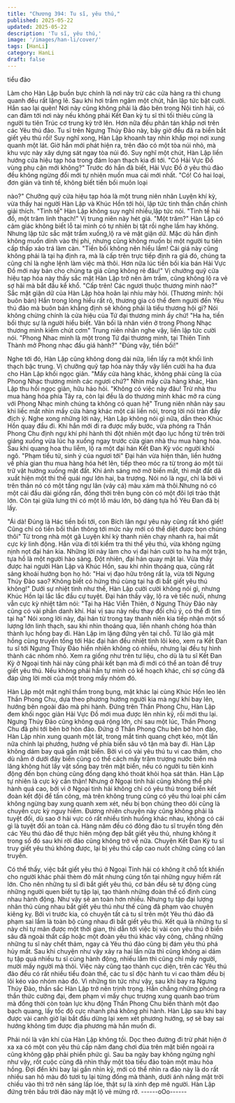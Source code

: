 ```yaml
---
title: "Chương 394: Tu sĩ, yêu thú,"
published: 2025-05-22
updated: 2025-05-22
description: 'Tu sĩ, yêu thú,'
image: '/images/han-li/cover/'
tags: [HanLi]
category: HanLi
draft: false
---
```


tiểu đảo

Làm cho Hàn Lập buồn bực chính là nơi này trừ các cửa hàng ra
thì chung quanh đều rất lặng lẽ.
Sau khi hơi trầm ngâm một chút, hắn lập tức bật cười.
Hắn sao lại quên!
Nơi này cũng không phải là đảo bên trong Nội tinh hải, có can
đảm tới nơi này nếu không phải Kết Đan kỳ tu sĩ thì tối thiêu cũng
là người tu tiên Trúc cơ trung kỳ trở lên.
Hơn nữa đều phân tán khắp nơi trên các Yêu thú đảo.
Tu sĩ trên Ngưng Thúy Đảo này, bây giờ đều đã ra biển bắt giết
yêu thú rồi!
Suy nghĩ xong, Hàn Lập khoanh tay nhìn khắp mọi nơi xung
quanh một lát.
Giờ hắn mới phát hiện ra, trên đảo có một tòa núi nhỏ, mà khu
vực này xây dựng sát ngay tòa núi đó.
Suy nghĩ một chút, Hàn Lập liền hướng cửa hiệu tạp hóa trong
đám loạn thạch kia đi tới.
"Có Hải Vực Đồ vùng phụ cận mới không?"
Trước đó hắn đã biết, Hải Vực Đồ ở yêu thú đảo đều không
ngừng đổi mới tự nhiên muốn mua cái mới nhất.
"Có! Có hai loại, đơn giản và tinh tế, không biết tiền bối muôn loại

nào?" Chưỡng quỹ cửa hiệu tạp hóa là một trung niên nhân
Luyện khí kỳ, vừa thấy hai người Hàn Lập và Khúc Hồn tới hỏi,
lập tức tinh thần chấn chỉnh giải thích.
"Tinh tế" Hàn Lập không suy nghĩ nhiều,lập tức nói.
"Tinh tế hải đồ, một trăm linh thạch!" Vị trung niên này hét giá.
"Một trăm?" Hàn Lập có cảm giác không biết lỗ tai mình có tự
nhiên bị tật rồi nghe lầm hay không.
Nhưng lập tức sắc mặt trầm xuống,lộ ra vẻ mặt giận dữ.
Mặc dù hắn định không muốn dính vào thị phi, nhưng cũng không
muốn bị một người tu tiên cấp thấp xảo trá làm càn.
"Tiền bối không nên hiểu lầm! Cái giá này cũng không phải là tại
hạ định ra, mà là cấp trên trực tiếp định ra giá đó, chúng ta cũng
chỉ là nghe lệnh làm việc mà thôi. Hơn nữa lúc tiền bối kia bán Hải
Vực Đồ mới này bán cho chúng ta giá cũng không rẻ đâu!" Vị
chưởng quỹ cửa hiệu tạp hóa này thấy sắc mặt Hàn Lập trở nên
âm trầm, cũng không lộ ra vẻ sợ hãi mà bắt đầu kể khổ.
"Cấp trên! Các ngươi thuộc thương minh nào?" Sắc mặt giận dữ
của Hàn Lập hòa hoãn lại nhíu mày hỏi. (Thương minh: hội buôn
bán)
Hắn trong lòng hiểu rất rõ, thương gia có thể đem người đến Yêu
thú đảo mà buôn bán khẳng định sẽ không phải là tiểu thương hội
gì? Nói không chừng chính là cửa hiệu của Tứ đại thương minh
ấy chứ!
"Ha ha, tiền bối thực sự là người hiểu biết. Vãn bối là nhân viên ở
trong Phong Nhạc thương minh kiếm chút cơm" Trung niên nhân
nghe vậy, liền lập tức cười nói.
"Phong Nhac minh là một trong Tứ đại thương minh, tại Thiên
Tinh Thành mở Phong nhạc đấu giá hành?"
"Đúng vậy, tiền bối!"

Nghe tới đó, Hàn Lập cũng không dong dài nữa, liền lấy ra một
khối linh thạch bậc trung.
Vị chưỡng quỹ tạp hóa này thấy vậy liền cười ha ha đưa cho Hàn
Lập khối ngọc giản.
"Mấy cửa hàng khác, không phải cũng là của Phong Nhạc thương
minh các ngươi chứ?" Nhìn mấy cửa hàng khác, Hàn Lập thu hồi
ngọc giản, hữu hảo hỏi.
"Không có việc này đâu! Trừ nhà thu mua hàng hóa phía Tây ra,
còn lại đều là do thương minh khác mở ra cùng với Phong Nhạc
minh chúng ta không có quan hệ" Trung niên nhân này sau khi
liếc mắt nhìn mấy cửa hàng khác một cái liền nói, trong lời nói
tràn đầy địch ý.
Nghe xong những lời này, Hàn Lập không nói gì nữa, dẫn theo
Khúc Hồn quay đầu đi.
Khi hắn mới đi ra được mấy bước, vừa phóng ra Thần Phong
Chu định ngự khí phi hành thì đột nhiên một đạo lục hồng từ trên
trời giáng xuống vừa lúc hạ xuống ngay trước cửa gian nhà thu
mua hàng hóa.
Sau khi quang hoa thu liễm, lộ ra một đại hán Kết Đan Kỳ vóc
người khôi ngô.
"Phạm tiểu tử, sinh ý của ngươi tới" Đại hán vừa hiện thân, liền
hướng về phía gian thu mua hàng hóa hét lên, tiếp theo móc ra từ
trong áo một túi trữ vật hướng xuống mặt đất.
Khi ánh sáng mờ mờ biến mất, thì mặt đất dã xuất hiện một thi
thể quái ngư lớn hai, ba trượng.
Nói nó là ngư, chỉ là bởi vì trên thân nó có một tầng ngư lân (vảy
cá) màu xám mà thôi.Nhưng nó có một cái đầu dài giống rắn,
đồng thời trên bụng còn có một đôi lợi trảo thật lớn. Còn tại giữa
lưng thì có một lỗ máu lớn, bộ dáng tựa hồ Yêu Đan đã bị lấy.

"Ái dà! Đúng là Hác tiền bối tới, con Bích lân ngư yêu này cũng rất
khó giết! Cũng chỉ có tiền bối thần thông tới mức này mới có thể
diệt được bọn chúng thôi" Từ trong nhà một gã Luyện khí kỳ
thanh niên chạy nhanh ra, hai mắt cực kỳ linh động. Hắn vừa đi
tới kiểm tra thi thể yêu thú, vừa không ngừng nịnh nọt đại hán kia.
Những lời này làm cho vị đại hán cười to ha ha một trận, tựa hồ là
một người hào sảng.
Đột nhiên, đại hán quay mặt lại. Vừa thấy được hai người Hàn
Lập và Khúc Hồn, sau khi nhìn thoáng qua, cũng rất sảng khoái
hướng bọn họ hô:
"Hai vị đạo hữu trông rất lạ, vừa tới Ngưng Thúy Đảo sao? Không
biết có hứng thú cùng tại hạ đi bắt giết yêu thú không!"
Dưới sự nhiệt tình như thế, Hàn Lập cười cười không nói gì,
nhưng Khúc Hồn lại lắc lắc đầu cự tuyệt.
Đại hán thấy vậy, lộ ra vẻ tiếc nuối, nhưng vẫn cực kỳ nhiệt tâm
nói:
"Tại hạ Hác Viễn Thiên, ở Ngưng Thúy Đảo này cũng có vài phần
danh khí. Hai vị sau này nếu thay đổi chủ ý, có thể đi tìm tại hạ"
Nói xong lời này, đại hán từ trong tay thanh niên kia tiếp nhận một
số lượng lớn linh thạch, sau khi nhìn thoáng qua, liền nhanh
chóng hóa thân thành lục hồng bay đi.
Hàn Lập im lặng đứng yên tại chỗ.
Từ lão giả mặt hồng cùng truyền tống tới Hác đại hán đều nhiệt
tình lôi kéo, xem ra Kết Đan tu sĩ tới Ngưng Thúy Đảo hiển nhiên
không có nhiều, nhưng lại đều tự hình thành các nhóm nhỏ.
Xem ra giống như trên tư liệu, cho dù là tu sĩ Kết Đan Kỳ ở Ngoại
tinh hải này cũng phải kết bạn mà đi mới có thể an toàn để truy
giết yêu thú.
Nếu không phải hắn tự mình có kế hoạch khác, chỉ sợ cũng đã
đáp ứng lời mời của một trong mấy nhóm đó.

Hàn Lập một mặt nghĩ thầm trong bụng, mặt khác lại cùng Khúc
Hồn leo lên Thần Phong Chu, dựa theo phương hướng người kia
mà ngự khí bay lên, hướng bên ngoài đảo mà phi hành.
Đứng trên Thần Phong Chu, Hàn Lập đem khối ngọc giản Hải
Vực Đồ mới mua được lên nhìn kỹ, rồi mới thu lại.
Ngưng Thúy Đảo cũng không quá rộng lớn, chỉ sau một lúc, Thần
Phong Chu đã phi tới bên bờ hòn đảo.
Đứng ở Thần Phong Chu bên bờ hòn đảo, Hàn Lập nhìn xung
quanh một lát, trong mắt tinh quang chợt kéo, một lần nữa chỉnh
lại phướng, hướng về phía biển sâu vô tận mà bay đi.
Hàn Lập không dám bay quá gần mặt biển.
Bởi vì có vài yêu thú tu vi cao thâm, cho dù nằm ở dưới đáy biển
cũng có thể cách mấy trăm trượng nước biển mà lăng không hút
lấy vật sống bay trên mặt biển, nếu có người tu tiên kinh động
đến bọn chúng cũng đồng dạng khó thoát khỏi họa sát thân.
Hàn Lập tự nhiên là cực kỳ cẩn thận!
Nhưng ở Ngoại tinh hải cũng không thể phi hành quá cao, bởi vì
ở Ngoại tinh hải không chỉ có yêu thú trong biển kết đoàn kết đội
để tấn công, mà trên không trung cũng có yêu thú loại phi cầm
không ngừng bay xung quanh xem xét, nếu bị bọn chúng theo dõi
cũng là chuyền cực kỳ nguy hiểm.
Đương nhiên chuyện này cũng không phải là tuyệt đối, dù sao ở
hải vực có rất nhiều tình huống khác nhau, không có cái gì là
tuyệt đối an toàn cả.
Hàng năm đều có đông đảo tu sĩ truyền tống đên các Yêu thú đảo
để thực hiên mộng đẹp bắt giết yêu thủ, nhưng không ít trong số
đó sau khi rời đảo cũng không trở về nữa.
Chuyện Kết Đan Kỳ tu sĩ truy giết yêu thú không được, lại bị yêu
thú cấp cao nuốt chửng cũng có lan truyền.

Có thể thấy, việc bắt giết yêu thú ở Ngoại Tinh hải có không ít chỗ
tốt khiến cho người khác phải thèm đỏ mắt nhưng cũng tồn tại
những nguy hiểm rất lớn.
Cho nên những tu sĩ đi bắt giết yêu thú, cơ bản đều sẽ tự động
cùng những người quen biết tụ tập lại, tạo thành những đoàn thể
cố định cùng nhau hành động.
Như vậy sẽ an toàn hơn nhiều.
Nhưng tụ tập đại lượng nhân thủ cùng nhau bắt giết yêu thú như
thế cũng đã phạm vào chuyện kiêng kỵ.
Bởi vì trước kia, có chuyện tất cả tu sĩ trên một Yêu thú đảo đã
phạm sai lầm là toàn bộ cùng nhau đi bắt giết yêu thú.
Kết quả là những tu sĩ này chỉ tự mãn được một thời gian, thì dẫn
tới việc bị vài con yêu thú ở biển sâu đã ngoài thất cấp hoặc một
đoàn yêu thú khác vây công, chẳng những những tu sĩ này chết
thảm, ngay cả Yêu thú đảo cũng bị đám yêu thú phá hủy mất.
Sau khi chuyện như vậy xảy ra hai lần nữa thì cũng không ai dám
tụ tập quá nhiều tu sĩ cùng hành động, nhiều lắm thì cũng chỉ mấy
người, mười mấy người mà thôi.
Việc này cũng tạo thành cục diện, trên các Yêu thú đảo đều có rất
nhiều tiểu đoàn thể, các tu sĩ độc hành tu vi cao thâm đều bị lôi
kéo vào nhóm nào đó.
Vì những tin tức như vậy, sau khi bay ra Ngưng Thúy Đảo, thần
sắc Hàn Lập trở nên trịnh trọng.
Hắn chẳng những phóng ra thần thức cường đại, đem phạm vi
mấy chục trượng xung quanh bao trùm mà đồng thời còn toàn lực
khu động Thần Phong Chu biến thành một đạo bạch quang, lấy
tốc độ cực nhanh phá không phi hành.
Hàn Lập sau khi bay được vài canh giờ lại bắt đầu dừng lại xem
xét phương hướng, sợ sẽ bay sai hướng không tìm được địa
phương mà hắn muốn đi.

Phải nói là vận khí của Hàn Lập không tồi.
Dọc theo đường đi trừ phát hiện ở xa xa có một con yêu thú cấp
năm đang chơi đùa trên mặt biển ngoài ra cũng không gặp phải
phiền phức gì.
Sau ba ngày bay không ngừng nghỉ như vậy, rốt cuộc cũng đã
nhìn thấy một tòa tiểu đảo toàn một màu hỏa hồng.
Đợi đến khi bay lại gần nhìn kỹ, mới có thể nhìn ra đảo này là do
rất nhiều san hô màu đỏ tươi tụ lại từng đống mà thành, dưới ánh
nắng mặt trời chiếu vào thì trở nên sáng lấp lóe, thật sự là xinh
đẹp mê người.
Hàn Lập đứng trên bầu trời đảo này mặt lộ vẻ mừng rỡ.
------oOo------

